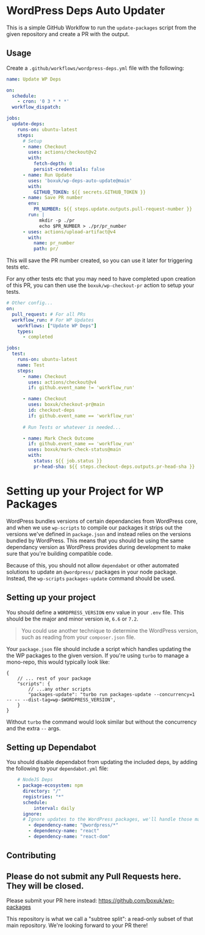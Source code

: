# WordPress Deps Auto Updater

This is a simple GitHub Worklfow to run the `update-packages` script from the given repository and create a PR with the output. 

## Usage

Create a `.github/workflows/wordpress-deps.yml` file with the following: 

```yml
name: Update WP Deps

on:
  schedule:
    - cron: '0 3 * * *'
  workflow_dispatch:

jobs:
  update-deps:
    runs-on: ubuntu-latest
    steps:
      # Setup
      - name: Checkout
        uses: actions/checkout@v2
        with:
          fetch-depth: 0
          persist-credentials: false
      - name: Run Update
        uses: 'boxuk/wp-deps-auto-update@main'
        with:
          GITHUB_TOKEN: ${{ secrets.GITHUB_TOKEN }}
      - name: Save PR number
        env:
          PR_NUMBER: ${{ steps.update.outputs.pull-request-number }}
        run: |
            mkdir -p ./pr
            echo $PR_NUMBER > ./pr/pr_number
      - uses: actions/upload-artifact@v4
        with:
          name: pr_number
          path: pr/
```

This will save the PR number created, so you can use it later for triggering tests etc. 

For any other tests etc that you may need to have completed upon creation of this PR, you can then use the `boxuk/wp-checkout-pr` action to setup your tests. 

```yml
# Other config...
on:
  pull_request: # For all PRs
  workflow_run: # For WP Updates
    workflows: ["Update WP Deps"]
    types:
      - completed

jobs:
  test:
    runs-on: ubuntu-latest
    name: Test
    steps:
      - name: Checkout
        uses: actions/checkout@v4
        if: github.event_name != 'workflow_run'

      - name: Checkout
        uses: boxuk/checkout-pr@main
        id: checkout-deps
        if: github.event_name == 'workflow_run'
      
      # Run Tests or whatever is needed...

      - name: Mark Check Outcome
        if: github.event_name == 'workflow_run'
        uses: boxuk/mark-check-status@main
        with: 
          status: ${{ job.status }}
          pr-head-sha: ${{ steps.checkout-deps.outputs.pr-head-sha }}
```

# Setting up your Project for WP Packages

WordPress bundles versions of certain dependancies from WordPress core, and when we use `wp-scripts` to compile our packages it strips out the versions we've defined in `package.json` and instead relies on the versions bundled by WordPress. This means that you should be using the same dependancy version as WordPress provides during development to make sure that you're building compatible code. 

Because of this, you should not allow `dependabot` or other automated solutions to update an `@wordpress/` packages in your node package. Instead, the `wp-scripts` `packages-update` command should be used. 

## Setting up your project

You should define a `WORDPRESS_VERSION` env value in your `.env` file. This should be the major and minor version ie, `6.6` or `7.2`. 

> You could use another technique to determine the WordPress version, such as reading from your `composer.json` file. 

Your `package.json` file should include a script which handles updating the the WP packages to the given version. If you're using
`turbo` to manage a mono-repo, this would typically look like: 
```jsonc package.json
{
    // ... rest of your package
    "scripts": {
        // ...any other scripts
        "packages-update": "turbo run packages-update --concurrency=1 -- -- --dist-tag=wp-$WORDPRESS_VERSION",
    }
}
```

Without `turbo` the command would look similar but without the concurrency and the extra `--` args. 

## Setting up Dependabot

You should disable dependabot from updating the included deps, by adding the following to your `dependabot.yml` file: 
```yml
    # NodeJS Deps
    - package-ecosystem: npm
      directory: "/"
      registries: "*"
      schedule:
          interval: daily
      ignore:
      # Ignore updates to the WordPress packages, we'll handle those manually.
        - dependency-name: "@wordpress/*"
        - dependency-name: "react"
        - dependency-name: "react-dom"
```

## Contributing

Please do not submit any Pull Requests here. They will be closed.
---

Please submit your PR here instead: https://github.com/boxuk/wp-packages

This repository is what we call a "subtree split": a read-only subset of that main repository.
We're looking forward to your PR there!
